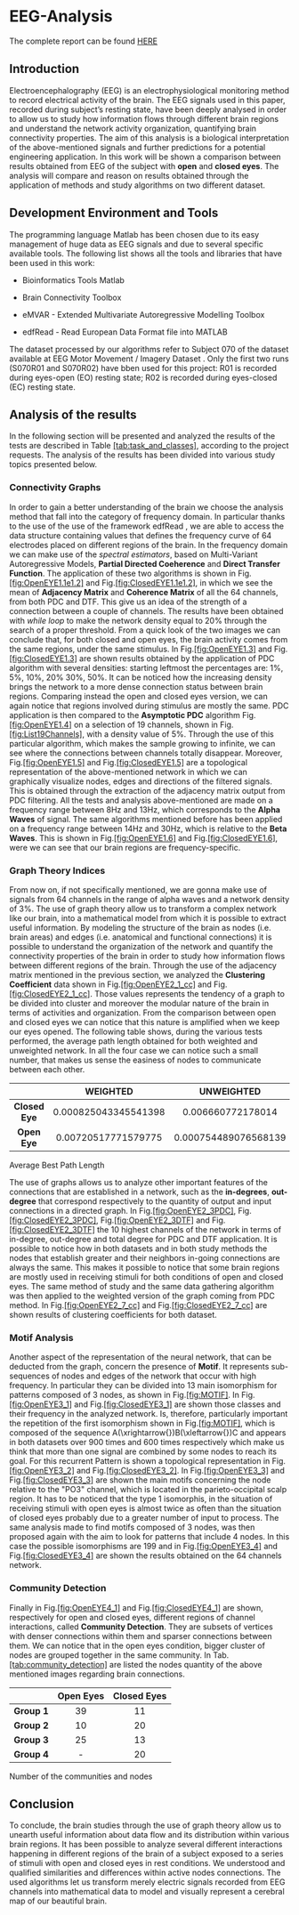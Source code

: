 # EEG-Analysis

The complete report can be found [HERE](/bioinf_proj_neuro_group09.pdf)

## Introduction

Electroencephalography (EEG) is an electrophysiological monitoring
method to record electrical activity of the brain. The EEG signals used
in this paper, recorded during subject’s resting state, have been deeply
analysed in order to allow us to study how information flows through
different brain regions and understand the network activity
organization, quantifying brain connectivity properties. The aim of this
analysis is a biological interpretation of the above-mentioned signals
and further predictions for a potential engineering application. In this
work will be shown a comparison between results obtained from EEG of the
subject with **open** and **closed eyes**. The analysis will compare and
reason on results obtained through the application of methods and study
algorithms on two different dataset.

## Development Environment and Tools

The programming language Matlab  has been chosen due to its easy
management of huge data as EEG signals and due to several specific
available tools. The following list shows all the tools and libraries
that have been used in this work:

  - Bioinformatics Tools Matlab 

  - Brain Connectivity Toolbox 

  - eMVAR - Extended Multivariate Autoregressive Modelling Toolbox 

  - edfRead - Read European Data Format file into MATLAB 

The dataset processed by our algorithms refer to Subject 070 of the
dataset available at EEG Motor Movement / Imagery Dataset . Only the
first two runs (S070R01 and S070R02) have bben used for this project:
R01 is recorded during eyes-open (EO) resting state; R02 is recorded
during eyes-closed (EC) resting state.

## Analysis of the results

In the following section will be presented and analyzed the results of
the tests are described in Table
[\[tab:task\_and\_classes\]](#tab:task_and_classes), according to the
project requests. The analysis of the results has been divided into
various study topics presented below.

### Connectivity Graphs

In order to gain a better understanding of the brain we choose the
analysis method that fall into the category of frequency domain. In
particular thanks to the use of the use of the framework edfRead , we
are able to access the data structure containing values that defines the
frequency curve of 64 electrodes placed on different regions of the
brain. In the frequency domain we can make use of the *spectral
estimators*, based on Multi-Variant Autoregressive Models, **Partial
Directed Coeherence** and **Direct Transfer Function**. The application
of these two algorithms is shown in
Fig.[\[fig:OpenEYE1.1e1.2\]](#fig:OpenEYE1.1e1.2) and
Fig.[\[fig:ClosedEYE1.1e1.2\]](#fig:ClosedEYE1.1e1.2), in which we see
the mean of **Adjacency Matrix** and **Coherence Matrix** of all the 64
channels, from both PDC and DTF. This give us an idea of the strength of
a connection between a couple of channels. The results have been
obtained with *while loop* to make the network density equal to 20%
through the search of a proper threshold. From a quick look of the two
images we can conclude that, for both closed and open eyes, the brain
activity comes from the same regions, under the same stimulus. In
Fig.[\[fig:OpenEYE1.3\]](#fig:OpenEYE1.3) and
Fig.[\[fig:ClosedEYE1.3\]](#fig:ClosedEYE1.3) are shown results obtained
by the application of PDC algorithm with several densities: starting
leftmost the percentages are: 1%, 5%, 10%, 20% 30%, 50%. It can be
noticed how the increasing density brings the network to a more dense
connection status between brain regions. Comparing instead the open and
closed eyes version, we can again notice that regions involved during
stimulus are mostly the same. PDC application is then compared to the
**Asymptotic PDC** algorithm Fig.[\[fig:OpenEYE1.4\]](#fig:OpenEYE1.4)
on a selection of 19 channels, shown in
Fig.[\[fig:List19Channels\]](#fig:List19Channels), with a density value
of 5%. Through the use of this particular algorithm, which makes the
sample growing to infinite, we can see where the connections between
channels totally disappear. Moreover,
Fig.[\[fig:OpenEYE1.5\]](#fig:OpenEYE1.5) and
Fig.[\[fig:ClosedEYE1.5\]](#fig:ClosedEYE1.5) are a topological
representation of the above-mentioned network in which we can
graphically visualize nodes, edges and directions of the filtered
signals. This is obtained through the extraction of the adjacency matrix
output from PDC filtering. All the tests and analysis above-mentioned
are made on a frequency range between 8Hz and 13Hz, which corresponds to
the **Alpha Waves** of signal. The same algorithms mentioned before has
been applied on a frequency range between 14Hz and 30Hz, which is
relative to the **Beta Waves**. This is shown in
Fig.[\[fig:OpenEYE1.6\]](#fig:OpenEYE1.6) and
Fig.[\[fig:ClosedEYE1.6\]](#fig:ClosedEYE1.6), were we can see that our
brain regions are frequency-specific.

### Graph Theory Indices

From now on, if not specifically mentioned, we are gonna make use of
signals from 64 channels in the range of alpha waves and a network
density of 3%. The use of graph theory allow us to transform a complex
network like our brain, into a mathematical model from which it is
possible to extract useful information. By modeling the structure of the
brain as nodes (i.e. brain areas) and edges (i.e. anatomical and
functional connections) it is possible to understand the organization of
the network and quantify the connectivity properties of the brain in
order to study how information flows between different regions of the
brain. Through the use of the adjacency matrix mentioned in the previous
section, we analyzed the **Clustering Coefficient** data shown in
Fig.[\[fig:OpenEYE2\_1\_cc\]](#fig:OpenEYE2_1_cc) and
Fig.[\[fig:ClosedEYE2\_1\_cc\]](#fig:ClosedEYE2_1_cc). Those values
represents the tendency of a graph to be divided into cluster and
moreover the modular nature of the brain in terms of activities and
organization. From the comparison between open and closed eyes we can
notice that this nature is amplified when we keep our eyes opened. The
following table shows, during the various tests performed, the average
path length obtained for both weighted and unweighted network. In all
the four case we can notice such a small number, that makes us sense the
easiness of nodes to communicate between each other.

|                |     **WEIGHTED**     |    **UNWEIGHTED**    |
| :------------: | :------------------: | :------------------: |
| **Closed Eye** | 0.000825043345541398 |  0.006660772178014   |
|  **Open Eye**  | 0.00720517771579775  | 0.000754489076568139 |

Average Best Path Length

The use of graphs allows us to analyze other important features of the
connections that are established in a network, such as the
**in-degrees**, **out-degree** that correspond respectively to the
quantity of output and input connections in a directed graph. In
Fig.[\[fig:OpenEYE2\_3PDC\]](#fig:OpenEYE2_3PDC),
Fig.[\[fig:ClosedEYE2\_3PDC\]](#fig:ClosedEYE2_3PDC),
Fig.[\[fig:OpenEYE2\_3DTF\]](#fig:OpenEYE2_3DTF) and
Fig.[\[fig:ClosedEYE2\_3DTF\]](#fig:ClosedEYE2_3DTF) the 10 highest
channels of the network in terms of in-degree, out-degree and total
degree for PDC and DTF application. It is possible to notice how in both
datasets and in both study methods the nodes that establish greater and
their neighbors in-going connections are always the same. This makes it
possible to notice that some brain regions are mostly used in receiving
stimuli for both conditions of open and closed eyes. The same method of
study and the same data gathering algorithm was then applied to the
weighted version of the graph coming from PDC method. In
Fig.[\[fig:OpenEYE2\_7\_cc\]](#fig:OpenEYE2_7_cc) and
Fig.[\[fig:ClosedEYE2\_7\_cc\]](#fig:ClosedEYE2_7_cc) are shown results
of clustering coefficients for both dataset.

### Motif Analysis

Another aspect of the representation of the neural network, that can be
deducted from the graph, concern the presence of **Motif**. It
represents sub-sequences of nodes and edges of the network that occur
with high frequency. In particular they can be divided into 13 main
isomorphism for patterns composed of 3 nodes, as shown in
Fig.[\[fig:MOTIF\]](#fig:MOTIF). In
Fig.[\[fig:OpenEYE3\_1\]](#fig:OpenEYE3_1) and
Fig.[\[fig:ClosedEYE3\_1\]](#fig:ClosedEYE3_1) are shown those classes
and their frequency in the analyzed network. Is, therefore, particularly
important the repetition of the first isomorphism shown in
Fig.[\[fig:MOTIF\]](#fig:MOTIF), which is composed of the sequence
A\(\xrightarrow{}\)B\(\xleftarrow{}\)C and appears in both datasets over
900 times and 600 times respectively which make us think that more than
one signal are combined by some nodes to reach its goal. For this
recurrent Pattern is shown a topological representation in
Fig.[\[fig:OpenEYE3\_2\]](#fig:OpenEYE3_2) and
Fig.[\[fig:ClosedEYE3\_2\]](#fig:ClosedEYE3_2). In
Fig.[\[fig:OpenEYE3\_3\]](#fig:OpenEYE3_3) and
Fig.[\[fig:ClosedEYE3\_3\]](#fig:ClosedEYE3_3) are shown the main motifs
concerning the node relative to the "PO3" channel, which is located in
the parieto-occipital scalp region. It has to be noticed that the type 1
isomorphis, in the situation of receiving stimuli with open eyes is
almost twice as often than the situation of closed eyes probably due to
a greater number of input to process. The same analysis made to find
motifs composed of 3 nodes, was then proposed again with the aim to look
for patterns that include 4 nodes. In this case the possible
isomorphisms are 199 and in Fig.[\[fig:OpenEYE3\_4\]](#fig:OpenEYE3_4)
and Fig.[\[fig:ClosedEYE3\_4\]](#fig:ClosedEYE3_4) are shown the results
obtained on the 64 channels network.

### Community Detection

Finally in Fig.[\[fig:OpenEYE4\_1\]](#fig:OpenEYE4_1) and
Fig.[\[fig:ClosedEYE4\_1\]](#fig:ClosedEYE4_1) are shown, respectively
for open and closed eyes, different regions of channel interactions,
called **Community Detection**. They are subsets of vertices with denser
connections within them and sparser connections between them. We can
notice that in the open eyes condition, bigger cluster of nodes are
grouped together in the same community. In
Tab.[\[tab:community\_detection\]](#tab:community_detection) are listed
the nodes quantity of the above mentioned images regarding brain
connections.

|             | **Open Eyes** | **Closed Eyes** |
| :---------: | :-----------: | :-------------: |
| **Group 1** |      39       |       11        |
| **Group 2** |      10       |       20        |
| **Group 3** |      25       |       13        |
| **Group 4** |      \-       |       20        |

Number of the communities and nodes

## Conclusion

To conclude, the brain studies through the use of graph theory allow us
to unearth useful information about data flow and its distribution
within various brain regions. It has been possible to analyze several
different interactions happening in different regions of the brain of a
subject exposed to a series of stimuli with open and closed eyes in rest
conditions. We understood and qualified similarities and differences
within active nodes connections. The used algorithms let us transform
merely electric signals recorded from EEG channels into mathematical
data to model and visually represent a cerebral map of our beautiful
brain.
